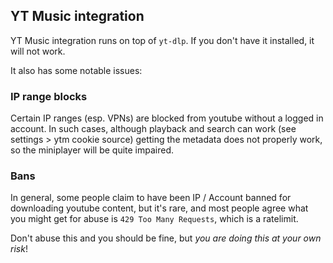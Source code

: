 ## YT Music integration

YT Music integration runs on top of `yt-dlp`. If you don't have it installed, it will not work.

It also has some notable issues:

### IP range blocks

Certain IP ranges (esp. VPNs) are blocked from youtube without a logged in account.
In such cases, although playback and search can work (see settings > ytm cookie source)
getting the metadata does not properly work, so the miniplayer will be quite impaired.

### Bans

In general, some people claim to have been IP / Account banned for downloading youtube content,
but it's rare, and most people agree what you might get for abuse is `429 Too Many Requests`, which
is a ratelimit.

Don't abuse this and you should be fine, but _you are doing this at your own risk_!